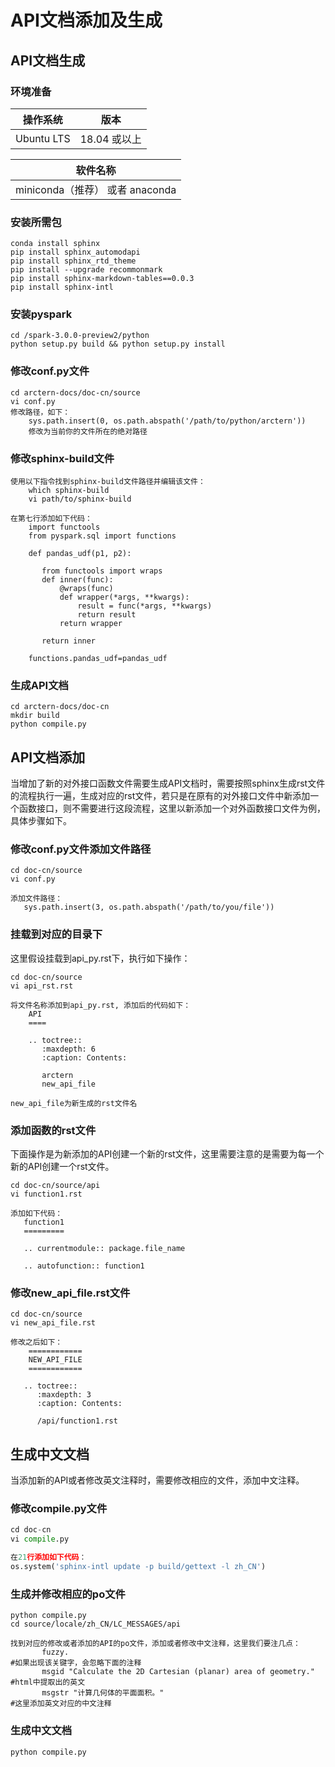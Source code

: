 # API文档添加及生成

## API文档生成

### 环境准备

操作系统  | 版本
:-----------:|:----------:
Ubuntu LTS  | 18.04 或以上

|软件名称  |
|:-----------:|
|miniconda（推荐） 或者 anaconda  |

### 安装所需包

```
conda install sphinx
pip install sphinx_automodapi
pip install sphinx_rtd_theme
pip install --upgrade recommonmark
pip install sphinx-markdown-tables==0.0.3
pip install sphinx-intl
```

### 安装pyspark

```
cd /spark-3.0.0-preview2/python
python setup.py build && python setup.py install
```

### 修改conf.py文件

```
cd arctern-docs/doc-cn/source
vi conf.py
修改路径，如下：
    sys.path.insert(0, os.path.abspath('/path/to/python/arctern'))
	修改为当前你的文件所在的绝对路径
```

### 修改sphinx-build文件

```
使用以下指令找到sphinx-build文件路径并编辑该文件：
    which sphinx-build
    vi path/to/sphinx-build
	
在第七行添加如下代码：
    import functools
    from pyspark.sql import functions

    def pandas_udf(p1, p2):

       from functools import wraps
       def inner(func):
           @wraps(func)
           def wrapper(*args, **kwargs):
               result = func(*args, **kwargs)
               return result
           return wrapper

       return inner

    functions.pandas_udf=pandas_udf
```

### 生成API文档

```shell
cd arctern-docs/doc-cn
mkdir build
python compile.py
```

## API文档添加

当增加了新的对外接口函数文件需要生成API文档时，需要按照sphinx生成rst文件的流程执行一遍，生成对应的rst文件，若只是在原有的对外接口文件中新添加一个函数接口，则不需要进行这段流程，这里以新添加一个对外函数接口文件为例，具体步骤如下。

### 修改conf.py文件添加文件路径

```
cd doc-cn/source
vi conf.py

添加文件路径：
   sys.path.insert(3, os.path.abspath('/path/to/you/file'))
```

### 挂载到对应的目录下

这里假设挂载到api_py.rst下，执行如下操作：

```
cd doc-cn/source
vi api_rst.rst

将文件名称添加到api_py.rst, 添加后的代码如下：
    API
    ====

    .. toctree::
       :maxdepth: 6
       :caption: Contents:

       arctern
       new_api_file

new_api_file为新生成的rst文件名
```

### 添加函数的rst文件

下面操作是为新添加的API创建一个新的rst文件，这里需要注意的是需要为每一个新的API创建一个rst文件。

```
cd doc-cn/source/api
vi function1.rst

添加如下代码：
   function1
   =========

   .. currentmodule:: package.file_name

   .. autofunction:: function1
```

### 修改new_api_file.rst文件

```
cd doc-cn/source
vi new_api_file.rst

修改之后如下：
    ============
    NEW_API_FILE
    ============

   .. toctree::
      :maxdepth: 3
      :caption: Contents:

      /api/function1.rst
```

## 生成中文文档

当添加新的API或者修改英文注释时，需要修改相应的文件，添加中文注释。

### 修改compile.py文件

```python
cd doc-cn
vi compile.py

在21行添加如下代码：
os.system('sphinx-intl update -p build/gettext -l zh_CN')
```

### 生成并修改相应的po文件

```shell
python compile.py
cd source/locale/zh_CN/LC_MESSAGES/api

找到对应的修改或者添加的API的po文件，添加或者修改中文注释，这里我们要注几点：
       fuzzy.                                                         #如果出现该关键字，会忽略下面的注释
       msgid "Calculate the 2D Cartesian (planar) area of geometry."  #html中提取出的英文
       msgstr "计算几何体的平面面积。"                                    #这里添加英文对应的中文注释
```

### 生成中文文档

```shell
python compile.py
```